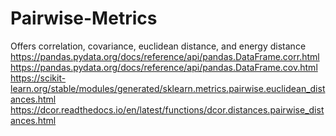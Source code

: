 # Pairwise-Metrics
Offers correlation, covariance, euclidean distance, and energy distance  
https://pandas.pydata.org/docs/reference/api/pandas.DataFrame.corr.html  
https://pandas.pydata.org/docs/reference/api/pandas.DataFrame.cov.html  
https://scikit-learn.org/stable/modules/generated/sklearn.metrics.pairwise.euclidean_distances.html  
https://dcor.readthedocs.io/en/latest/functions/dcor.distances.pairwise_distances.html  
